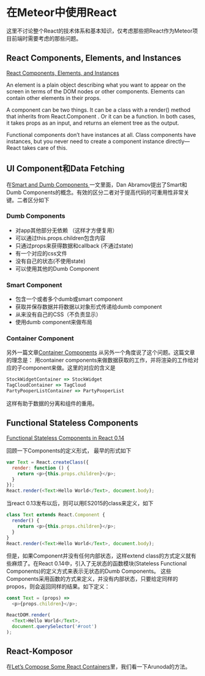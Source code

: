 # 在Meteor中使用React

这里不讨论整个React的技术体系和基本知识，仅考虑那些把React作为Meteor项目前端时需要考虑的那些问题。

## React Components, Elements, and Instances
[React Components, Elements, and Instances](https://medium.com/@dan_abramov/react-components-elements-and-instances-90800811f8ca#.dq71idjw6)

An element is a plain object describing what you want to appear on the screen in terms of the DOM nodes or other components. Elements can contain other elements in their props.

A component can be two things. It can be a class with a render() method that inherits from React.Component . Or it can be a function. In both cases, it takes props as an input, and returns an element tree as the output.

Functional components don’t have instances at all. Class components have instances, but you never need to create a component instance directly—React takes care of this.


## UI Component和Data Fetching

在[Smart and Dumb Components
](https://medium.com/@dan_abramov/smart-and-dumb-components-7ca2f9a7c7d0#.tzdjqf8nx)一文里面，Dan Abramov提出了Smart和Dumb Components的概念。有效的区分二者对于提高代码的可重用性非常关键。二者区分如下

### Dumb Components

* 对app其他部分无依赖 （这样才方便复用）
* 可以通过this.props.children包含内容
* 只通过props来获得数据和callback (不通过state)
* 有一个对应的css文件
* 没有自己的状态(不使用state)
* 可以使用其他的Dumb Component

### Smart Component

* 包含一个或者多个dumb或smart component
* 获取并保存数据并将数据以对象形式传递给dumb component
* 从来没有自己的CSS（不负责显示）
* 使用dumb component来做布局

### Container Component
另外一篇文章[Container Components](https://medium.com/@learnreact/container-components-c0e67432e005#.or87rchk2) 从另外一个角度说了这个问题。这篇文章的理念是：
用container components来做数据获取的工作，并将渲染的工作给对应的子component来做。这里的对应的含义是

```js
StockWidgetContainer => StockWidget
TagCloudContainer => TagCloud
PartyPooperListContainer => PartyPooperList
```
这样有助于数据的分离和组件的重用。

## Functional Stateless Components

[Functional Stateless Components in React 0.14](https://medium.com/@joshblack/stateless-components-in-react-0-14-f9798f8b992d#.sy7qnvdu3)

回顾一下Components的定义形式， 最早的形式如下

```js
var Text = React.createClass({
  render: function () {
    return <p>{this.props.children}</p>;
  }
});
React.render(<Text>Hello World</Text>, document.body);
```

当react 0.13发布以后，则可以用ES2015的class来定义，如下

```js
class Text extends React.Component {
  render() {
    return <p>{this.props.children}</p>;
  }
}
React.render(<Text>Hello World</Text>, document.body);
```

但是，如果Component并没有任何内部状态，这样extend class的方式定义就有些麻烦了。在React 0.14中，引入了无状态的函数模块(Stateless Functional Components)的定义方式来表示无状态的Dumb Components。 这些Components采用函数的方式来定义，并没有内部状态，只要给定同样的propos，则会返回同样的结果。如下定义：


```js
const Text = (props) =>
  <p>{props.children}</p>;

ReactDOM.render(
  <Text>Hello World</Text>,
  document.querySelector('#root')
);
```

## React-Komposor

在[Let’s Compose Some React Containers](https://voice.kadira.io/let-s-compose-some-react-containers-3b91b6d9b7c8#.vw3dz5b0u)里，我们看一下Arunoda的方法。
